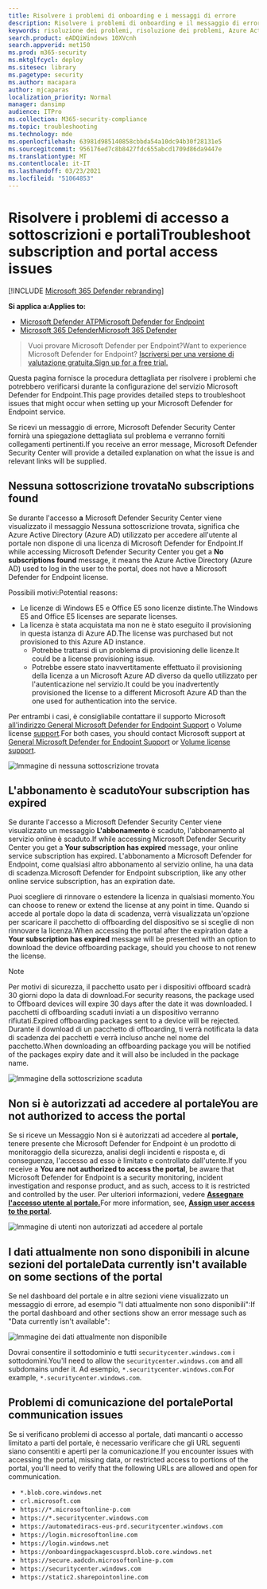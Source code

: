 ```yaml
---
title: Risolvere i problemi di onboarding e i messaggi di errore
description: Risolvere i problemi di onboarding e il messaggio di errore durante il completamento della configurazione di Microsoft Defender per Endpoint.
keywords: risoluzione dei problemi, risoluzione dei problemi, Azure Active Directory, onboarding, messaggio di errore, messaggi di errore, microsoft defender per endpoint
search.product: eADQiWindows 10XVcnh
search.appverid: met150
ms.prod: m365-security
ms.mktglfcycl: deploy
ms.sitesec: library
ms.pagetype: security
ms.author: macapara
author: mjcaparas
localization_priority: Normal
manager: dansimp
audience: ITPro
ms.collection: M365-security-compliance
ms.topic: troubleshooting
ms.technology: mde
ms.openlocfilehash: 63981d985140858cbbda54a10dc94b30f28131e5
ms.sourcegitcommit: 956176ed7c8b8427fdc655abcd1709d86da9447e
ms.translationtype: MT
ms.contentlocale: it-IT
ms.lasthandoff: 03/23/2021
ms.locfileid: "51064853"
---
```

# <a name="troubleshoot-subscription-and-portal-access-issues"></a><span data-ttu-id="0fb00-104">Risolvere i problemi di accesso a sottoscrizioni e portali</span><span class="sxs-lookup"><span data-stu-id="0fb00-104">Troubleshoot subscription and portal access issues</span></span>

[!INCLUDE [Microsoft 365 Defender rebranding](../../includes/microsoft-defender.md)]

<span data-ttu-id="0fb00-105">**Si applica a:**</span><span class="sxs-lookup"><span data-stu-id="0fb00-105">**Applies to:**</span></span>
- [<span data-ttu-id="0fb00-106">Microsoft Defender ATP</span><span class="sxs-lookup"><span data-stu-id="0fb00-106">Microsoft Defender for Endpoint</span></span>](https://go.microsoft.com/fwlink/p/?linkid=2146631)
- [<span data-ttu-id="0fb00-107">Microsoft 365 Defender</span><span class="sxs-lookup"><span data-stu-id="0fb00-107">Microsoft 365 Defender</span></span>](https://go.microsoft.com/fwlink/?linkid=2118804)

><span data-ttu-id="0fb00-108">Vuoi provare Microsoft Defender per Endpoint?</span><span class="sxs-lookup"><span data-stu-id="0fb00-108">Want to experience Microsoft Defender for Endpoint?</span></span> [<span data-ttu-id="0fb00-109">Iscriversi per una versione di valutazione gratuita.</span><span class="sxs-lookup"><span data-stu-id="0fb00-109">Sign up for a free trial.</span></span>](https://www.microsoft.com/microsoft-365/windows/microsoft-defender-atp?ocid=docs-wdatp-troublshootonboarding-abovefoldlink)

<span data-ttu-id="0fb00-110">Questa pagina fornisce la procedura dettagliata per risolvere i problemi che potrebbero verificarsi durante la configurazione del servizio Microsoft Defender for Endpoint.</span><span class="sxs-lookup"><span data-stu-id="0fb00-110">This page provides detailed steps to troubleshoot issues that might occur when setting up your Microsoft Defender for Endpoint service.</span></span>

<span data-ttu-id="0fb00-111">Se ricevi un messaggio di errore, Microsoft Defender Security Center fornirà una spiegazione dettagliata sul problema e verranno forniti collegamenti pertinenti.</span><span class="sxs-lookup"><span data-stu-id="0fb00-111">If you receive an error message, Microsoft Defender Security Center will provide a detailed explanation on what the issue is and relevant links will be supplied.</span></span>

## <a name="no-subscriptions-found"></a><span data-ttu-id="0fb00-112">Nessuna sottoscrizione trovata</span><span class="sxs-lookup"><span data-stu-id="0fb00-112">No subscriptions found</span></span>

<span data-ttu-id="0fb00-113">Se durante l'accesso **a** Microsoft Defender Security Center viene visualizzato il messaggio Nessuna sottoscrizione trovata, significa che Azure Active Directory (Azure AD) utilizzato per accedere all'utente al portale non dispone di una licenza di Microsoft Defender for Endpoint.</span><span class="sxs-lookup"><span data-stu-id="0fb00-113">If while accessing Microsoft Defender Security Center you get a **No subscriptions found** message, it means the Azure Active Directory (Azure AD) used to log in the user to the portal, does not have a Microsoft Defender for Endpoint license.</span></span>

<span data-ttu-id="0fb00-114">Possibili motivi:</span><span class="sxs-lookup"><span data-stu-id="0fb00-114">Potential reasons:</span></span>
- <span data-ttu-id="0fb00-115">Le licenze di Windows E5 e Office E5 sono licenze distinte.</span><span class="sxs-lookup"><span data-stu-id="0fb00-115">The Windows E5 and Office E5 licenses are separate licenses.</span></span>
- <span data-ttu-id="0fb00-116">La licenza è stata acquistata ma non ne è stato eseguito il provisioning in questa istanza di Azure AD.</span><span class="sxs-lookup"><span data-stu-id="0fb00-116">The license was purchased but not provisioned to this Azure AD instance.</span></span>
    - <span data-ttu-id="0fb00-117">Potrebbe trattarsi di un problema di provisioning delle licenze.</span><span class="sxs-lookup"><span data-stu-id="0fb00-117">It could be a license provisioning issue.</span></span>
    - <span data-ttu-id="0fb00-118">Potrebbe essere stato inavvertitamente effettuato il provisioning della licenza a un Microsoft Azure AD diverso da quello utilizzato per l'autenticazione nel servizio.</span><span class="sxs-lookup"><span data-stu-id="0fb00-118">It could be you inadvertently provisioned the license to a different Microsoft Azure AD than the one used for authentication into the service.</span></span>

<span data-ttu-id="0fb00-119">Per entrambi i casi, è consigliabile contattare il supporto Microsoft [all'indirizzo General Microsoft Defender for Endpoint Support](https://support.microsoft.com/getsupport?wf=0&tenant=ClassicCommercial&oaspworkflow=start_1.0.0.0&locale=en-us&supportregion=en-us&pesid=16055&ccsid=636419533611396913) o Volume license [support](https://www.microsoft.com/licensing/servicecenter/Help/Contact.aspx).</span><span class="sxs-lookup"><span data-stu-id="0fb00-119">For both cases, you should contact Microsoft support at [General Microsoft Defender for Endpoint Support](https://support.microsoft.com/getsupport?wf=0&tenant=ClassicCommercial&oaspworkflow=start_1.0.0.0&locale=en-us&supportregion=en-us&pesid=16055&ccsid=636419533611396913) or [Volume license support](https://www.microsoft.com/licensing/servicecenter/Help/Contact.aspx).</span></span>

![Immagine di nessuna sottoscrizione trovata](images/atp-no-subscriptions-found.png)

## <a name="your-subscription-has-expired"></a><span data-ttu-id="0fb00-121">L'abbonamento è scaduto</span><span class="sxs-lookup"><span data-stu-id="0fb00-121">Your subscription has expired</span></span>

<span data-ttu-id="0fb00-122">Se durante l'accesso a Microsoft Defender Security Center viene visualizzato un messaggio **L'abbonamento** è scaduto, l'abbonamento al servizio online è scaduto.</span><span class="sxs-lookup"><span data-stu-id="0fb00-122">If while accessing Microsoft Defender Security Center you get a **Your subscription has expired** message, your online service subscription has expired.</span></span> <span data-ttu-id="0fb00-123">L'abbonamento a Microsoft Defender for Endpoint, come qualsiasi altro abbonamento al servizio online, ha una data di scadenza.</span><span class="sxs-lookup"><span data-stu-id="0fb00-123">Microsoft Defender for Endpoint subscription, like any other online service subscription, has an expiration date.</span></span> 

<span data-ttu-id="0fb00-124">Puoi scegliere di rinnovare o estendere la licenza in qualsiasi momento.</span><span class="sxs-lookup"><span data-stu-id="0fb00-124">You can choose to renew or extend the license at any point in time.</span></span> <span data-ttu-id="0fb00-125">Quando si accede al portale  dopo la data di scadenza, verrà visualizzata un'opzione per scaricare il pacchetto di offboarding del dispositivo se si sceglie di non rinnovare la licenza.</span><span class="sxs-lookup"><span data-stu-id="0fb00-125">When accessing the portal after the expiration date a **Your subscription has expired** message will be presented with an option to download the device offboarding package, should you choose to not renew the license.</span></span>

> [!NOTE]
> <span data-ttu-id="0fb00-126">Per motivi di sicurezza, il pacchetto usato per i dispositivi offboard scadrà 30 giorni dopo la data di download.</span><span class="sxs-lookup"><span data-stu-id="0fb00-126">For security reasons, the package used to Offboard devices will expire 30 days after the date it was downloaded.</span></span> <span data-ttu-id="0fb00-127">I pacchetti di offboarding scaduti inviati a un dispositivo verranno rifiutati.</span><span class="sxs-lookup"><span data-stu-id="0fb00-127">Expired offboarding packages sent to a device will be rejected.</span></span> <span data-ttu-id="0fb00-128">Durante il download di un pacchetto di offboarding, ti verrà notificata la data di scadenza dei pacchetti e verrà incluso anche nel nome del pacchetto.</span><span class="sxs-lookup"><span data-stu-id="0fb00-128">When downloading an offboarding package you will be notified of the packages expiry date and it will also be included in the package name.</span></span>

![Immagine della sottoscrizione scaduta](images/atp-subscription-expired.png)

## <a name="you-are-not-authorized-to-access-the-portal"></a><span data-ttu-id="0fb00-130">Non si è autorizzati ad accedere al portale</span><span class="sxs-lookup"><span data-stu-id="0fb00-130">You are not authorized to access the portal</span></span>

<span data-ttu-id="0fb00-131">Se si riceve un Messaggio Non si è autorizzati ad accedere al **portale,** tenere presente che Microsoft Defender for Endpoint è un prodotto di monitoraggio della sicurezza, analisi degli incidenti e risposta e, di conseguenza, l'accesso ad esso è limitato e controllato dall'utente.</span><span class="sxs-lookup"><span data-stu-id="0fb00-131">If you receive a **You are not authorized to access the portal**, be aware that Microsoft Defender for Endpoint is a security monitoring, incident investigation and response product, and as such, access to it is restricted and controlled by the user.</span></span>
<span data-ttu-id="0fb00-132">Per ulteriori informazioni, vedere [**Assegnare l'accesso utente al portale.**](https://docs.microsoft.com/windows/threat-protection/windows-defender-atp/assign-portal-access-windows-defender-advanced-threat-protection)</span><span class="sxs-lookup"><span data-stu-id="0fb00-132">For more information, see, [**Assign user access to the portal**](https://docs.microsoft.com/windows/threat-protection/windows-defender-atp/assign-portal-access-windows-defender-advanced-threat-protection).</span></span>

![Immagine di utenti non autorizzati ad accedere al portale](images/atp-not-authorized-to-access-portal.png)

## <a name="data-currently-isnt-available-on-some-sections-of-the-portal"></a><span data-ttu-id="0fb00-134">I dati attualmente non sono disponibili in alcune sezioni del portale</span><span class="sxs-lookup"><span data-stu-id="0fb00-134">Data currently isn't available on some sections of the portal</span></span>
<span data-ttu-id="0fb00-135">Se nel dashboard del portale e in altre sezioni viene visualizzato un messaggio di errore, ad esempio "I dati attualmente non sono disponibili":</span><span class="sxs-lookup"><span data-stu-id="0fb00-135">If the portal dashboard and other sections show an error message such as "Data currently isn't available":</span></span>

![Immagine dei dati attualmente non disponibile](images/atp-data-not-available.png)

<span data-ttu-id="0fb00-137">Dovrai consentire il sottodominio e tutti `securitycenter.windows.com` i sottodomini.</span><span class="sxs-lookup"><span data-stu-id="0fb00-137">You'll need to allow the `securitycenter.windows.com` and all subdomains under it.</span></span> <span data-ttu-id="0fb00-138">Ad esempio, `*.securitycenter.windows.com`.</span><span class="sxs-lookup"><span data-stu-id="0fb00-138">For example, `*.securitycenter.windows.com`.</span></span>


## <a name="portal-communication-issues"></a><span data-ttu-id="0fb00-139">Problemi di comunicazione del portale</span><span class="sxs-lookup"><span data-stu-id="0fb00-139">Portal communication issues</span></span>
<span data-ttu-id="0fb00-140">Se si verificano problemi di accesso al portale, dati mancanti o accesso limitato a parti del portale, è necessario verificare che gli URL seguenti siano consentiti e aperti per la comunicazione.</span><span class="sxs-lookup"><span data-stu-id="0fb00-140">If you encounter issues with accessing the portal, missing data, or restricted access to portions of the portal, you'll need to verify that the following URLs are allowed and open for communication.</span></span>

- `*.blob.core.windows.net`
- `crl.microsoft.com`
- `https://*.microsoftonline-p.com`
- `https://*.securitycenter.windows.com` 
- `https://automatediracs-eus-prd.securitycenter.windows.com`
- `https://login.microsoftonline.com`
- `https://login.windows.net`
- `https://onboardingpackagescusprd.blob.core.windows.net`
- `https://secure.aadcdn.microsoftonline-p.com` 
- `https://securitycenter.windows.com` 
- `https://static2.sharepointonline.com` 



